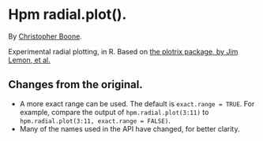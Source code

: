 # Hpm radial.plot(). #

By [Christopher Boone][1].

Experimental radial plotting, in R. Based on [the plotrix package, by Jim Lemon, et al.][2]


## Changes from the original. ##

- A more exact range can be used. The default is `exact.range = TRUE`. For example, compare the output of `hpm.radial.plot(3:11)` to `hpm.radial.plot(3:11, exact.range = FALSE)`.
- Many of the names used in the API have changed, for better clarity.


[1]: http://hypsometry.com
[2]: http://cran.r-project.org/web/packages/plotrix/index.html

